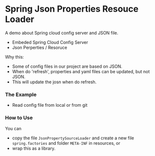 # Spring Json Properties Resouce Loader

A demo about Spring cloud config server and JSON file.

  - Embeded Spring Cloud Config Server
  - Json Perperties / Resoruce

Why this:
  - Some of config files in our project are based on JSON.
  - When do 'refresh', properties and yaml files can be updated, but not JSON.
  - This will update the josn when do refresh.
  
### The Example
  - Read config file from local or from git

### How to Use
You can 
  - copy the file ```JsonPropertySourceLoader``` and create a new file ```spring.factories``` and folder ```META-INF``` in resources, or
  - wrap this as a library.

